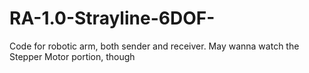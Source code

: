 # RA-1.0-Strayline-6DOF-
Code for robotic arm, both sender and receiver. May wanna watch the Stepper Motor portion, though

